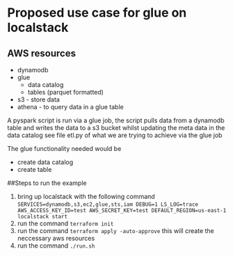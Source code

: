 # Proposed use case for glue on localstack

## AWS resources
* dynamodb
* glue
  * data catalog
  * tables (parquet formatted)
* s3 - store data
* athena - to query data in a glue table

A pyspark script is run via a glue job, the script pulls data from a dynamodb table and writes the data to a s3 bucket whilst updating the meta data in the data catalog see file etl.py of what we are trying to achieve via the glue job

The glue functionality needed would be
- create data catalog
- create table

##Steps to run the example
1. bring up localstack with the following command `SERVICES=dynamodb,s3,ec2,glue,sts,iam DEBUG=1 LS_LOG=trace AWS_ACCESS_KEY_ID=test AWS_SECRET_KEY=test DEFAULT_REGION=us-east-1 localstack start`
2. run the command `terraform init`
3. run the command `terraform apply -auto-approve` this will create the neccessary aws resources
4. run the command `./run.sh`
